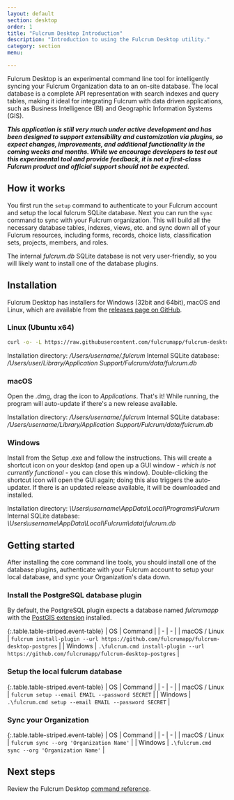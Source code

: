 ```yaml
---
layout: default
section: desktop
order: 1
title: "Fulcrum Desktop Introduction"
description: "Introduction to using the Fulcrum Desktop utility."
category: section
menu:

---
```


Fulcrum Desktop is an experimental command line tool for intelligently syncing your Fulcrum Organization data to an on-site database. The local database is a complete API representation with search indexes and query tables, making it ideal for integrating Fulcrum with data driven applications, such as Business Intelligence (BI) and Geographic Information Systems (GIS).

_**This application is still very much under active development and has been designed to support extensibility and customization via plugins, so expect changes, improvements, and additional functionality in the coming weeks and months. While we encourage developers to test out this experimental tool and provide feedback, it is not a first-class Fulcrum product and official support should not be expected.**_

## How it works

You first run the `setup` command to authenticate to your Fulcrum account and setup the local fulcrum SQLite database. Next you can run the `sync` command to sync with your Fulcrum organization. This will build all the necessary database tables, indexes, views, etc. and sync down all of your Fulcrum resources, including forms, records, choice lists, classification sets, projects, members, and roles.

The internal _fulcrum.db_ SQLite database is not very user-friendly, so you will likely want to install one of the database plugins.

## Installation

Fulcrum Desktop has installers for Windows (32bit and 64bit), macOS and Linux, which are available from the [releases page on GitHub](https://github.com/fulcrumapp/fulcrum-desktop/releases).

### Linux (Ubuntu x64)

```sh
curl -o- -L https://raw.githubusercontent.com/fulcrumapp/fulcrum-desktop/master/install.sh | sudo bash
```

Installation directory: _/Users/username/.fulcrum_
Internal SQLite database: _/Users/user/Library/Application Support/Fulcrum/data/fulcrum.db_

### macOS

Open the .dmg, drag the icon to _Applications_. That's it! While running, the program will auto-update if there's a new release available.

Installation directory: _/Users/username/.fulcrum_
Internal SQLite database: _/Users/username/Library/Application Support/Fulcrum/data/fulcrum.db_

### Windows

Install from the Setup .exe and follow the instructions. This will create a shortcut icon on your desktop (and open up a GUI window - _which is not currently functional_ - you can close this window). Double-clicking the shortcut icon will open the GUI again; doing this also triggers the auto-updater. If there is an updated release available, it will be downloaded and installed.

Installation directory: _\Users\username\AppData\Local\Programs\Fulcrum_
Internal SQLite database: _\Users\username\AppData\Local\Fulcrum\data\fulcrum.db_

## Getting started

After installing the core command line tools, you should install one of the database plugins, authenticate with your Fulcrum account to setup your local database, and sync your Organization's data down.

### Install the PostgreSQL database plugin

By default, the PostgreSQL plugin expects a database named _fulcrumapp_ with the [PostGIS extension](http://www.postgis.net/) installed.

{:.table.table-striped.event-table}
| OS | Command |
| - | - |
| macOS / Linux  | `fulcrum install-plugin --url https://github.com/fulcrumapp/fulcrum-desktop-postgres`  |
| Windows | `.\fulcrum.cmd install-plugin --url https://github.com/fulcrumapp/fulcrum-desktop-postgres` |

### Setup the local fulcrum database

{:.table.table-striped.event-table}
| OS | Command |
| - | - |
| macOS / Linux  | `fulcrum setup --email EMAIL --password SECRET`  |
| Windows | `.\fulcrum.cmd setup --email EMAIL --password SECRET` |

### Sync your Organization

{:.table.table-striped.event-table}
| OS | Command |
| - | - |
| macOS / Linux  | `fulcrum sync --org 'Organization Name'`  |
| Windows | `.\fulcrum.cmd sync --org 'Organization Name'` |

## Next steps

Review the Fulcrum Desktop [command reference](/desktop/reference).
